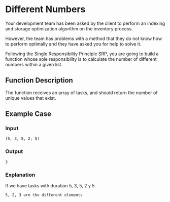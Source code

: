 # Different Numbers
Your development team has been asked by the client to perform an indexing and storage optimization algorithm on the inventory process.

However, the team has problems with a method that they do not know how to perform optimally and they have asked you for help to solve it.

Following the Single Responsibility Principle SRP, you are going to build a function whose sole responsibility is to calculate the number of different numbers within a given list.

## Function Description
The function receives an array of tasks, and should return the number of unique values that exist.

## Example Case
### Input
`[5, 3, 5, 2, 5]`
### Output
`3`
### Explanation
If we have tasks with duration 5, 3, 5, 2 y 5.

`5, 2, 3 are the different elements`
